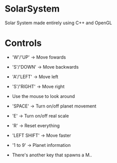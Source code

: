 # SolarSystem
Solar System made entirely using C++ and OpenGL

# Controls

 - 'W'/'UP' -> Move fowards
 - 'S'/'DOWN' -> Move backwards
 - 'A'/'LEFT' -> Move left
 - 'S'/'RIGHT' -> Move right
 - Use the mouse to look around

 - 'SPACE' -> Turn on/off planet movement
 - 'E' -> Turn on/off real scale
 - 'R' -> Reset everything
 - 'LEFT SHIFT' -> Move faster
 - '1 to 9' -> Planet information
 
 - There's another key that spawns a M..
